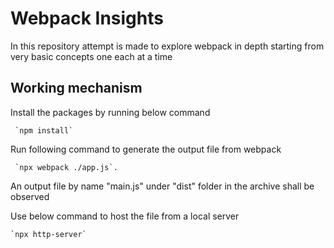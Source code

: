 # Webpack Insights
In this repository attempt is made to explore webpack in depth starting from very basic concepts one each at a time

## Working mechanism
Install the packages by running below command
```
 `npm install`
 ```

Run following command to generate the output file from webpack
```
 `npx webpack ./app.js`. 
 ```

An output file by name "main.js" under "dist" folder in the archive shall be observed

Use below command to host the file from a local server
```
`npx http-server`
```
